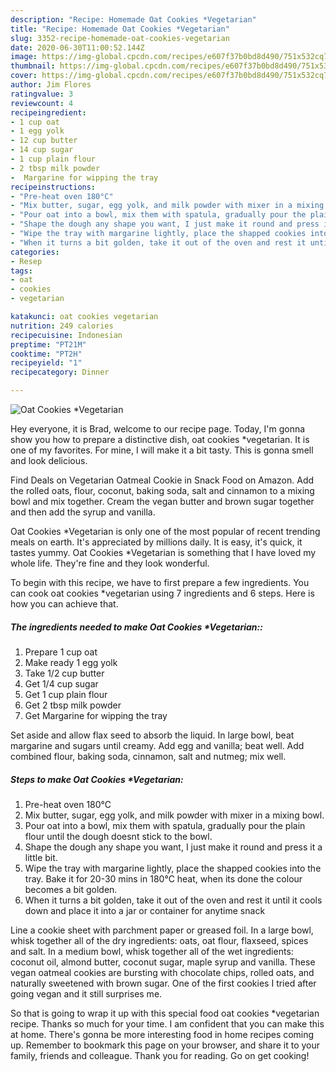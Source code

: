 ```yaml
---
description: "Recipe: Homemade Oat Cookies *Vegetarian"
title: "Recipe: Homemade Oat Cookies *Vegetarian"
slug: 3352-recipe-homemade-oat-cookies-vegetarian
date: 2020-06-30T11:00:52.144Z
image: https://img-global.cpcdn.com/recipes/e607f37b0bd8d490/751x532cq70/oat-cookies-vegetarian-recipe-main-photo.jpg
thumbnail: https://img-global.cpcdn.com/recipes/e607f37b0bd8d490/751x532cq70/oat-cookies-vegetarian-recipe-main-photo.jpg
cover: https://img-global.cpcdn.com/recipes/e607f37b0bd8d490/751x532cq70/oat-cookies-vegetarian-recipe-main-photo.jpg
author: Jim Flores
ratingvalue: 3
reviewcount: 4
recipeingredient:
- 1 cup oat
- 1 egg yolk
- 12 cup butter
- 14 cup sugar
- 1 cup plain flour
- 2 tbsp milk powder
-  Margarine for wipping the tray
recipeinstructions:
- "Pre-heat oven 180°C"
- "Mix butter, sugar, egg yolk, and milk powder with mixer in a mixing bowl."
- "Pour oat into a bowl, mix them with spatula, gradually pour the plain flour until the dough doesnt stick to the bowl."
- "Shape the dough any shape you want, I just make it round and press it a little bit."
- "Wipe the tray with margarine lightly, place the shapped cookies into the tray. Bake it for 20-30 mins in 180°C heat, when its done the colour becomes a bit golden."
- "When it turns a bit golden, take it out of the oven and rest it until it cools down and place it into a jar or container for anytime snack"
categories:
- Resep
tags:
- oat
- cookies
- vegetarian

katakunci: oat cookies vegetarian
nutrition: 249 calories
recipecuisine: Indonesian
preptime: "PT21M"
cooktime: "PT2H"
recipeyield: "1"
recipecategory: Dinner

---
```



![Oat Cookies *Vegetarian](https://img-global.cpcdn.com/recipes/e607f37b0bd8d490/751x532cq70/oat-cookies-vegetarian-recipe-main-photo.jpg)

Hey everyone, it is Brad, welcome to our recipe page. Today, I'm gonna show you how to prepare a distinctive dish, oat cookies *vegetarian. It is one of my favorites. For mine, I will make it a bit tasty. This is gonna smell and look delicious.

Find Deals on Vegetarian Oatmeal Cookie in Snack Food on Amazon. Add the rolled oats, flour, coconut, baking soda, salt and cinnamon to a mixing bowl and mix together. Cream the vegan butter and brown sugar together and then add the syrup and vanilla.

Oat Cookies *Vegetarian is only one of the most popular of recent trending meals on earth. It's appreciated by millions daily. It is easy, it's quick, it tastes yummy. Oat Cookies *Vegetarian is something that I have loved my whole life. They're fine and they look wonderful.


To begin with this recipe, we have to first prepare a few ingredients. You can cook oat cookies *vegetarian using 7 ingredients and 6 steps. Here is how you can achieve that.

##### The ingredients needed to make Oat Cookies *Vegetarian::

1. Prepare 1 cup oat
1. Make ready 1 egg yolk
1. Take 1/2 cup butter
1. Get 1/4 cup sugar
1. Get 1 cup plain flour
1. Get 2 tbsp milk powder
1. Get  Margarine for wipping the tray


Set aside and allow flax seed to absorb the liquid. In large bowl, beat margarine and sugars until creamy. Add egg and vanilla; beat well. Add combined flour, baking soda, cinnamon, salt and nutmeg; mix well. 

##### Steps to make Oat Cookies *Vegetarian:

1. Pre-heat oven 180°C
1. Mix butter, sugar, egg yolk, and milk powder with mixer in a mixing bowl.
1. Pour oat into a bowl, mix them with spatula, gradually pour the plain flour until the dough doesnt stick to the bowl.
1. Shape the dough any shape you want, I just make it round and press it a little bit.
1. Wipe the tray with margarine lightly, place the shapped cookies into the tray. Bake it for 20-30 mins in 180°C heat, when its done the colour becomes a bit golden.
1. When it turns a bit golden, take it out of the oven and rest it until it cools down and place it into a jar or container for anytime snack


Line a cookie sheet with parchment paper or greased foil. In a large bowl, whisk together all of the dry ingredients: oats, oat flour, flaxseed, spices and salt. In a medium bowl, whisk together all of the wet ingredients: coconut oil, almond butter, coconut sugar, maple syrup and vanilla. These vegan oatmeal cookies are bursting with chocolate chips, rolled oats, and naturally sweetened with brown sugar. One of the first cookies I tried after going vegan and it still surprises me. 

So that is going to wrap it up with this special food oat cookies *vegetarian recipe. Thanks so much for your time. I am confident that you can make this at home. There's gonna be more interesting food in home recipes coming up. Remember to bookmark this page on your browser, and share it to your family, friends and colleague. Thank you for reading. Go on get cooking!
